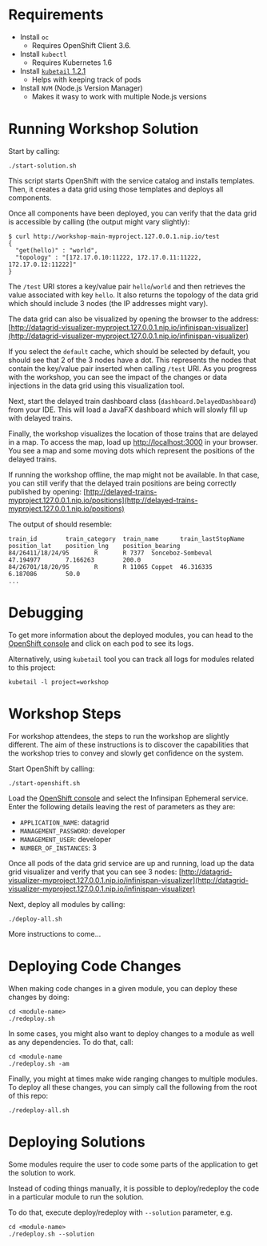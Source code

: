 # Requirements

* Install `oc`
  * Requires OpenShift Client 3.6.
* Install `kubectl`
  * Requires Kubernetes 1.6
* Install [`kubetail` 1.2.1](https://github.com/johanhaleby/kubetail/tree/1.2.1)
  * Helps with keeping track of pods
* Install `NVM` (Node.js Version Manager)
  * Makes it wasy to work with multiple Node.js versions 


# Running Workshop Solution

Start by calling:

    ./start-solution.sh

This script starts OpenShift with the service catalog and installs templates.
Then, it creates a data grid using those templates and deploys all components.

Once all components have been deployed, you can verify that the data grid is accessible by calling (the output might vary slightly):

    $ curl http://workshop-main-myproject.127.0.0.1.nip.io/test
    {
      "get(hello)" : "world",
      "topology" : "[172.17.0.10:11222, 172.17.0.11:11222, 172.17.0.12:11222]"
    }

The `/test` URI stores a key/value pair `hello`/`world` and then retrieves the value associated with key `hello`.
It also returns the topology of the data grid which should include 3 nodes (the IP addresses might vary).

The data grid can also be visualized by opening the browser to the address:
[http://datagrid-visualizer-myproject.127.0.0.1.nip.io/infinispan-visualizer](http://datagrid-visualizer-myproject.127.0.0.1.nip.io/infinispan-visualizer)

If you select the `default` cache, which should be selected by default, you should see that 2 of the 3 nodes have a dot.
This represents the nodes that contain the key/value pair inserted when calling `/test` URI.
As you progress with the workshop, you can see the impact of the changes or data injections in the data grid using this visualization tool.  

Next, start the delayed train dashboard class (`dashboard.DelayedDashboard`) from your IDE. 
This will load a JavaFX dashboard which will slowly fill up with delayed trains.

Finally, the workshop visualizes the location of those trains that are delayed in a map.
To access the map, load up [http://localhost:3000](http://localhost:3000) in your browser.
You see a map and some moving dots which represent the positions of the delayed trains.

If running the workshop offline, the map might not be available.
In that case, you can still verify that the delayed train positions are being correctly published by opening:
[http://delayed-trains-myproject.127.0.0.1.nip.io/positions](http://delayed-trains-myproject.127.0.0.1.nip.io/positions) 

The output of should resemble:

    train_id        train_category  train_name      train_lastStopName      position_lat    position_lng    position_bearing
    84/26411/18/24/95       R       R 7377  Sonceboz-Sombeval       47.194977       7.166263        200.0
    84/26701/18/20/95       R       R 11065 Coppet  46.316335       6.187086        50.0
    ...


 
# Debugging

To get more information about the deployed modules, you can head to the 
[OpenShift console](https://127.0.0.1:8443/console/project/myproject)
and click on each pod to see its logs.

Alternatively, using `kubetail` tool you can track all logs for modules related to this project:

    kubetail -l project=workshop


# Workshop Steps

For workshop attendees, the steps to run the workshop are slightly different.
The aim of these instructions is to discover the capabilities that the workshop tries to convey and slowly get confidence on the system.

Start OpenShift by calling:

    ./start-openshift.sh

Load the [OpenShift console](https://127.0.0.1:8443/console) and select the Infinsipan Ephemeral service.
Enter the following details leaving the rest of parameters as they are:

* `APPLICATION_NAME`: datagrid
* `MANAGEMENT_PASSWORD`: developer
* `MANAGEMENT_USER`: developer
* `NUMBER_OF_INSTANCES`: 3 

Once all pods of the data grid service are up and running, load up the data grid visualizer and verify that you can see 3 nodes:
[http://datagrid-visualizer-myproject.127.0.0.1.nip.io/infinispan-visualizer](http://datagrid-visualizer-myproject.127.0.0.1.nip.io/infinispan-visualizer)

Next, deploy all modules by calling:

    ./deploy-all.sh 

More instructions to come...


# Deploying Code Changes

When making code changes in a given module, you can deploy these changes by doing:

    cd <module-name>
    ./redeploy.sh

In some cases, you might also want to deploy changes to a module as well as any dependencies.
To do that, call:

    cd <module-name
    ./redeploy.sh -am

Finally, you might at times make wide ranging changes to multiple modules.
To deploy all these changes, you can simply call the following from the root of this repo:

    ./redeploy-all.sh 


# Deploying Solutions

Some modules require the user to code some parts of the application to get the solution to work.

Instead of coding things manually, it is possible to deploy/redeploy the code in a particular module to run the solution.

To do that, execute deploy/redeploy with `--solution` parameter, e.g.

    cd <module-name>
    ./redeploy.sh --solution

